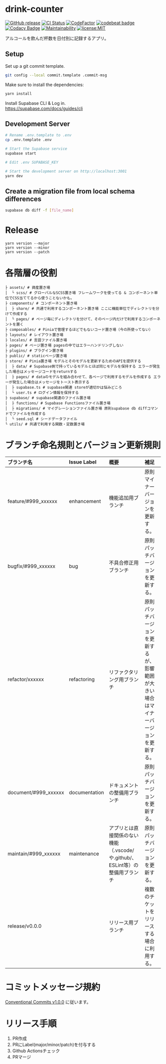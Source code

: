 # drink-counter

[![GitHub release](https://img.shields.io/github/release/KaiShoya/drink-counter.svg?style=flat-square)](https://github.com/KaiShoya/drink-counter/releases/latest)
[![CI Status](https://github.com/KaiShoya/drink-counter/workflows/CI/badge.svg)](https://github.com/KaiShoya/drink-counter/actions)
[![CodeFactor](https://www.codefactor.io/repository/github/kaishoya/drink-counter/badge)](https://www.codefactor.io/repository/github/kaishoya/drink-counter)
[![codebeat badge](https://codebeat.co/badges/1f56fa48-87d0-4713-8b2a-0202cf98c41e)](https://codebeat.co/projects/github-com-kaishoya-drink-counter-main)
[![Codacy Badge](https://app.codacy.com/project/badge/Grade/5a3748d4a79343e8aad4f51783bb4dba)](https://app.codacy.com/gh/KaiShoya/drink-counter/dashboard?utm_source=gh&utm_medium=referral&utm_content=&utm_campaign=Badge_grade)
[![Maintainability](https://api.codeclimate.com/v1/badges/aae1e79d27e18418a042/maintainability)](https://codeclimate.com/github/KaiShoya/drink-counter/maintainability)
[![license:MIT](https://img.shields.io/badge/icense-MIT-brightgreen)](https://github.com/KaiShoya/drink-counter/blob/main/LICENSE.md)

アルコールを飲んだ杯数を日付別に記録するアプリ。

## Setup

Set up a git commit template.

```bash
git config --local commit.template .commit-msg
```

Make sure to install the dependencies:

```bash
yarn install
```

Install Supabase CLI & Log in.  
https://supabase.com/docs/guides/cli

## Development Server

```bash
# Rename .env.template to .env
cp .env.template .env

# Start the Supabase service
supabase start

# Edit .env SUPABASE_KEY

# Start the development server on http://localhost:3001
yarn dev
```

## Create a migration file from local schema differences

```bash
supabase db diff -f [file_name]
```

# Release

```
yarn version --major
yarn version --minor
yarn version --patch
```

# 各階層の役割
```
├ assets/ # 資産置き場
│  └ scss/ # グローバルなSCSS置き場 フレームワークを使ってる & コンポーネント単位でCSS当ててるから使うことないかも。
├ components/ # コンポーネント置き場
│  ├ share/ # 共通で利用するコンポーネント置き場 ここに機能単位でディレクトリを分けて作成する
│  └ pages/ # ページ毎にディレクトリを分けて、そのページ内だけで利用するコンポーネントを置く
├ composables/ # Piniaで管理するほどでもないコード置き場（今の所使ってない）
├ layouts/ # レイアウト置き場
├ locales/ # 言語ファイル置き場
├ pages/ # ページ置き場 pagesの中ではエラーハンドリングしない
├ plugins/ # プラグイン置き場
├ public/ # staticページ置き場
├ store/ # Pinia置き場 モデルとそのモデルを更新するためのAPIを提供する
│  ├ data/ # Supabase側で持っているモデルとほぼ同じモデルを保持する エラーが発生した場合はメッセージコードをreturnする
│  ├ pages/ # dataのモデルを組み合わせて、各ページで利用するモデルを作成する エラーが発生した場合はメッセージをトースト表示する
│  ├ supabase.ts # supabase関連 storeが適切かは悩みどころ 
│  └ user.ts # ログイン情報を保持する
├ supabase/ # supabase関連のファイル置き場
│  ├ functions/ # Supabase Functionsファイル置き場
│  ├ migrations/ # マイグレーションファイル置き場 原則supabase db diffコマンドでファイルを作成する
│  └ seed.sql # シードデータファイル
└ utils/ # 共通で利用する関数・定数置き場
```

# ブランチ命名規則とバージョン更新規則
| ブランチ名           | Issue Label   | 概要                                                                         | 補足                                                                                   |
| :------------------- | :------------ | :--------------------------------------------------------------------------- | :------------------------------------------------------------------------------------- |
| feature/#999_xxxxxx  | enhancement   | 機能追加用ブランチ                                                           | 原則マイナーバージョンを更新する。                                                     |
| bugfix/#999_xxxxxx   | bug           | 不具合修正用ブランチ                                                         | 原則パッチバージョンを更新する。                                                       |
| refactor/xxxxxx      | refactoring   | リファクタリング用ブランチ                                                   | 原則パッチバージョンを更新するが、影響範囲が大きい場合はマイナーバージョンを更新する。 |
| document/#999_xxxxxx | documentation | ドキュメントの整備用ブランチ                                                 | 原則パッチバージョンを更新する。                                                       |
| maintain/#999_xxxxxx | maintenance   | アプリとは直接関係のない機能（.vscode/や.github/、ESLint等）の整備用ブランチ | 原則パッチバージョンを更新する。                                                       |
| release/v0.0.0       |               | リリース用ブランチ                                                           | 複数のチケットをリリースする場合に利用する。                                           |

# コミットメッセージ規約
[Conventional Commits v1.0.0](https://www.conventionalcommits.org/ja/v1.0.0/) に従います。  

# リリース手順
1. PR作成
2. PRにLabel(major/minor/patch)を付与する
3. Github Actionsチェック
4. PRマージ
